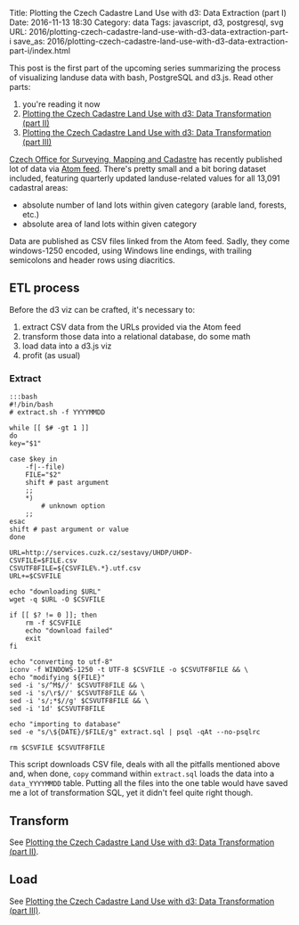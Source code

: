 Title: Plotting the Czech Cadastre Land Use with d3: Data Extraction (part I)
Date: 2016-11-13 18:30
Category: data
Tags: javascript, d3, postgresql, svg
URL: 2016/plotting-czech-cadastre-land-use-with-d3-data-extraction-part-i
save_as: 2016/plotting-czech-cadastre-land-use-with-d3-data-extraction-part-i/index.html

This post is the first part of the upcoming series summarizing the process of visualizing landuse data with bash, PostgreSQL and d3.js. Read other parts:

1. you're reading it now
2. [Plotting the Czech Cadastre Land Use with d3: Data Transformation (part II)]({filename}../2016/plotting-czech-cadastre-land-use-with-d3-part-ii.md)
3. [Plotting the Czech Cadastre Land Use with d3: Data Transformation (part III)]({filename}../2016/plotting-czech-cadastre-land-use-with-d3-part-iii.md)

[Czech Office for Surveying, Mapping and Cadastre](http://cuzk.cz/en) has recently published lot of data via [Atom feed](http://atom.cuzk.cz). There's pretty small and a bit boring dataset included, featuring quarterly updated landuse-related values for all 13,091 cadastral areas:

* absolute number of land lots within given category (arable land, forests, etc.)
* absolute area of land lots within given category

Data are published as CSV files linked from the Atom feed. Sadly, they come windows-1250 encoded, using Windows line endings, with trailing semicolons and header rows using diacritics.

## ETL process
Before the d3 viz can be crafted, it's necessary to:

1. extract CSV data from the URLs provided via the Atom feed
2. transform those data into a relational database, do some math
3. load data into a d3.js viz
4. profit (as usual)

### Extract
	:::bash
	#!/bin/bash
	# extract.sh -f YYYYMMDD

	while [[ $# -gt 1 ]]
	do
	key="$1"

	case $key in
	    -f|--file)
	    FILE="$2"
	    shift # past argument
	    ;;
	    *)
		    # unknown option
	    ;;
	esac
	shift # past argument or value
	done

	URL=http://services.cuzk.cz/sestavy/UHDP/UHDP-
	CSVFILE=$FILE.csv
	CSVUTF8FILE=${CSVFILE%.*}.utf.csv
	URL+=$CSVFILE

	echo "downloading $URL"
	wget -q $URL -O $CSVFILE

	if [[ $? != 0 ]]; then
	    rm -f $CSVFILE
	    echo "download failed"
	    exit
	fi

	echo "converting to utf-8"
	iconv -f WINDOWS-1250 -t UTF-8 $CSVFILE -o $CSVUTF8FILE && \
	echo "modifying ${FILE}"
	sed -i 's/^M$//' $CSVUTF8FILE && \
	sed -i 's/\r$//' $CSVUTF8FILE && \
	sed -i 's/;*$//g' $CSVUTF8FILE && \
	sed -i '1d' $CSVUTF8FILE

	echo "importing to database"
	sed -e "s/\${DATE}/$FILE/g" extract.sql | psql -qAt --no-psqlrc

	rm $CSVFILE $CSVUTF8FILE

This script downloads CSV file, deals with all the pitfalls mentioned above and, when done, `copy` command within `extract.sql` loads the data into a `data_YYYYMMDD` table. Putting all the files into the one table would have saved me a lot of transformation SQL, yet it didn't feel quite right though.

## Transform
See [Plotting the Czech Cadastre Land Use with d3: Data Transformation (part II)]({filename}../2016/plotting-czech-cadastre-land-use-with-d3-part-ii.md).

## Load
See [Plotting the Czech Cadastre Land Use with d3: Data Transformation (part III)]({filename}../2016/plotting-czech-cadastre-land-use-with-d3-part-iii.md).
